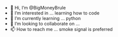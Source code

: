 - 👋 Hi, I’m @BigMoneyBrule
- 👀 I’m interested in ... learning how to code
- 🌱 I’m currently learning ... python
- 💞️ I’m looking to collaborate on ...
- 📫 How to reach me ... smoke signal is preferred 

<!---
BigMoneyBrule/BigMoneyBrule is a ✨ special ✨ repository because its `README.md` (this file) appears on your GitHub profile.
You can click the Preview link to take a look at your changes.
--->

